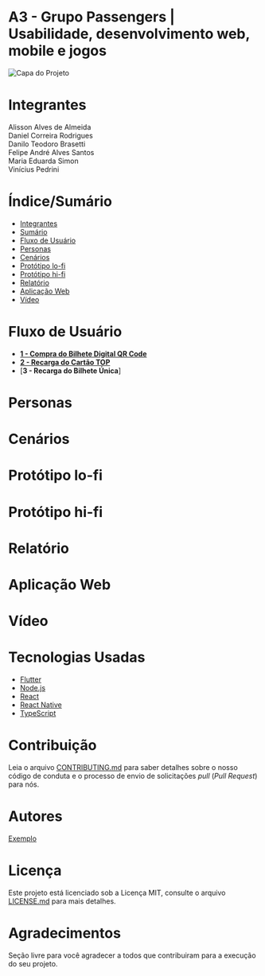 # A3 - Grupo Passengers | Usabilidade, desenvolvimento web, mobile e jogos

![Capa do Projeto](https://picsum.photos/850/280)

# Integrantes

Alisson Alves de Almeida <br>
Daniel Correira Rodrigues <br>
Danilo Teodoro Brasetti <br>
Felipe André Alves Santos <br>
Maria Eduarda Simon <br>
Vinícius Pedrini <br>

# Índice/Sumário

- [Integrantes](#integrantes)
- [Sumário](#índice/sumário)
- [Fluxo de Usuário](#fluxo-de-usuário)
- [Personas](#tecnologias-usadas)
- [Cenários](#contribuição)
- [Protótipo lo-fi](#autores)
- [Protótipo hi-fi](#licença)
- [Relatório](#agradecimentos)
- [Aplicação Web](#licença)
- [Vídeo](#agradecimentos)

# Fluxo de Usuário

- [**1 - Compra do Bilhete Digital QR Code**](https://miro.com/app/board/uXjVMGsXavQ=/?share_link_id=306316408096)
- [**2 - Recarga do Cartão TOP**](https://miro.com/app/board/uXjVMGxm2T8=/?share_link_id=565621297553)
- [**3 - Recarga do Bilhete Única**]

# Personas

# Cenários

# Protótipo lo-fi

# Protótipo hi-fi

# Relatório

# Aplicação Web

# Vídeo

# Tecnologias Usadas

- [Flutter](https://flutter.dev/)
- [Node.js](https://nodejs.org/en/)
- [React](https://pt-br.reactjs.org/)
- [React Native](https://reactnative.dev/)
- [TypeScript](https://www.typescriptlang.org/)

# Contribuição

Leia o arquivo [CONTRIBUTING.md](CONTRIBUTING.md) para saber detalhes sobre o nosso código de conduta e o processo de envio de solicitações _pull_ (_Pull Request_) para nós.

# Autores

[Exemplo](https://github.com/testing-library/react-testing-library#contributors)

# Licença

Este projeto está licenciado sob a Licença MIT, consulte o arquivo [LICENSE.md](LICENSE.md) para mais detalhes.

# Agradecimentos

Seção livre para você agradecer a todos que contribuiram para a execução do seu projeto.
